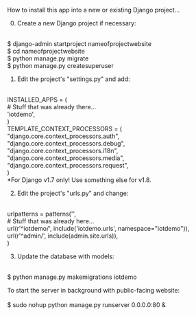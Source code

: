 
How to install this app into a new or existing Django project... 


0. Create a new Django project if necessary: <br/>
<br/>
$ django-admin startproject nameofprojectwebsite <br/>
$ cd nameofprojectwebsite <br/>
$ python manage.py migrate <br/>
$ python manage.py createsuperuser <br/>


1. Edit the project's "settings.py" and add: <br/>
<br/>
INSTALLED_APPS = (<br/>
    # Stuff that was already there... <br/>
    'iotdemo',<br/>
)<br/>
TEMPLATE_CONTEXT_PROCESSORS = (<br/>
    "django.core.context_processors.auth",<br/>
    "django.core.context_processors.debug",<br/>
    "django.core.context_processors.i18n",<br/>
    "django.core.context_processors.media",<br/>
    "django.core.context_processors.request",<br/>
)<br/>
*For Django v1.7 only! Use something else for v1.8. <br/>


2. Edit the project's "urls.py" and change: <br/>
<br/>
urlpatterns = patterns('',<br/>
  # Stuff that was already here... <br/>
  url(r'^iotdemo/', include('iotdemo.urls', namespace="iotdemo")),<br/>
  url(r'^admin/', include(admin.site.urls)),<br/>
)<br/>


3. Update the database with models: <br/>
<br/>
$ python manage.py makemigrations iotdemo <br/>


To start the server in background with public-facing website: <br/>
<br/>
$ sudo nohup  python manage.py runserver 0.0.0.0:80 & <br/>


